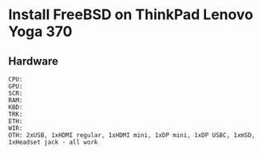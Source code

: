 # Install FreeBSD on ThinkPad Lenovo Yoga 370

## Hardware

	CPU:
	GPU:
	SCR:
	RAM:
	KBD:
	TRK:
	ETH:
	WIR:
	OTH: 2xUSB, 1xHDMI regular, 1xHDMI mini, 1xDP mini, 1xDP USBC, 1xmSD, 1xHeadset jack - all work
